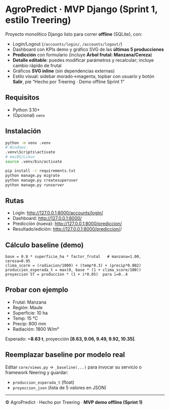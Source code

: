 # AgroPredict · MVP Django (Sprint 1, estilo Treering)

Proyecto monolítico Django listo para correr **offline** (SQLite), con:

- Login/Logout (`/accounts/login/`, `/accounts/logout/`)
- Dashboard con KPIs demo y gráfico SVG de las **últimas 5 producciones**
- **Predicción** con formulario (incluye **Árbol frutal: Manzana/Cereza**)
- **Detalle editable**: puedes modificar parámetros y recalcular; incluye cambio rápido de frutal
- Gráficos **SVG inline** (sin dependencias externas)
- Estilo visual: sidebar morado→magenta, topbar con usuario y botón **Salir**, pie “Hecho por Treering · Demo offline Sprint 1”

## Requisitos
- Python 3.10+
- (Opcional) `venv`

## Instalación
```bash
python -m venv .venv
# Windows
.venv\Scripts\activate
# macOS/Linux
source .venv/bin/activate

pip install -r requirements.txt
python manage.py migrate
python manage.py createsuperuser
python manage.py runserver
```

## Rutas
- Login: http://127.0.0.1:8000/accounts/login/
- Dashboard: http://127.0.0.1:8000/
- Predicción (nueva): http://127.0.0.1:8000/prediccion/
- Resultado/edición: http://127.0.0.1:8000/prediccion/<id>/

## Cálculo baseline (demo)
```
base = 0.8 * superficie_ha * factor_frutal   # manzana=1.00, cereza=0.95
clima_score = (radiacion/1000) + (temp*0.3) + (precip*0.002)
produccion_esperada_t = max(0, base * (1 + clima_score/100))
proyeccion 5T = produccion * (1 + i*0.05)  para i=0..4
```

## Probar con ejemplo
- Frutal: Manzana
- Región: Maule
- Superficie: 10 ha
- Temp: 15 °C
- Precip: 800 mm
- Radiación: 1800 W/m²

Esperado: **~8.63 t**, proyección **[8.63, 9.06, 9.49, 9.92, 10.35]**.

## Reemplazar baseline por modelo real
Editar `core/views.py` → `_baseline(...)` para invocar su servicio o framework Neering y guardar:
- `produccion_esperada_t` (float)
- `proyeccion_json` (lista de 5 valores en JSON)

---
© AgroPredict · Hecho por Treering · **MVP demo offline (Sprint 1)**
